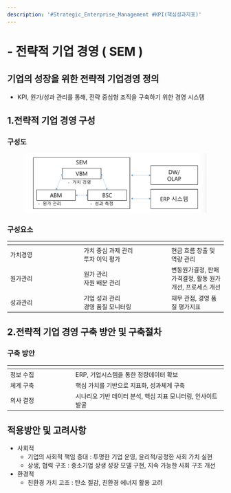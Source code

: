 ```yaml
---
description: '#Strategic_Enterprise_Management #KPI(핵심성과지표)'
---
```


# - 전략적 기업 경영 ( SEM )



## 기업의 성장을 위한 전략적 기업경영 정의

* KPI, 원가/성과 관리를 통해, 전략 중심형 조직을 구축하기 위한 경영 시스템

## 1.전략적 기업 경영 구성

### 구성도

<figure><img src="../../../.gitbook/assets/image (1).png" alt=""><figcaption></figcaption></figure>

### 구성요소

<table><thead><tr><th width="157"></th><th width="190"></th><th></th></tr></thead><tbody><tr><td>가치경영</td><td>가치 중심 과제  관리<br>투자 이익 평가</td><td>현금 흐름 창출 및 역량 관리</td></tr><tr><td>원가관리</td><td>원가 관리<br>자원 배분 관리</td><td>변동원가결정, 판매가격결정, 활동 원가 개선, 프로세스 개선</td></tr><tr><td>성과관리</td><td>기업 성과 관리<br>경영 품질 모니터링</td><td>재무 관점, 경영 품질 평가지표</td></tr></tbody></table>

## 2.전략적 기업 경영 구축 방안 및 구축절차

### 구축 방안

<table><thead><tr><th width="138"></th><th></th></tr></thead><tbody><tr><td>정보 수집</td><td>ERP, 기업시스템을 통한 정량데이터 확보</td></tr><tr><td>체계 구축</td><td>핵심 가치를 기반으로 지표화, 성과체계 구축</td></tr><tr><td>의사 결정</td><td>시나리오 기반 데이터 분석, 핵심 지표 모니터링, 인사이트 발굴</td></tr></tbody></table>



## 적용방안 및 고려사항

* 사회적
  * 기업의 사회적 책임 증대 : 투명한 기업 운영, 윤리적/공정한 사회 가치 실현
  * 상생, 협력 구조 : 중소기업 상생 성장 모델 구현, 지속 가능한 사회 구조 개선
* 환경적
  * 친환경 가치 고조 : 탄소 절감, 친환경 에너지 활용 고려
